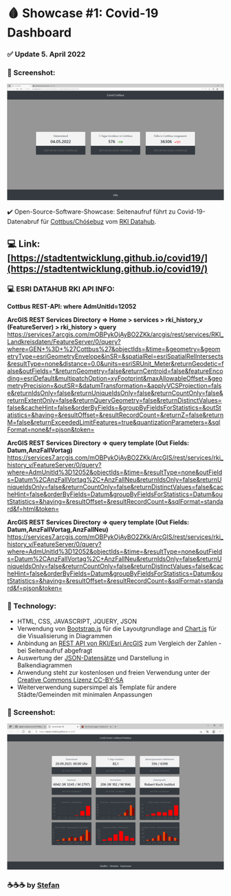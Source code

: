 # :drop_of_blood: Showcase #1: Covid-19 Dashboard

### :white_check_mark: Update 5. April 2022

### :camera_flash: Screenshot:
![This is a Screenshot of the Dashboard for Covid-19 Data in Cottbus](https://raw.githubusercontent.com/digital-codebuz/covid19/main/screenshot2.PNG)

:heavy_check_mark: Open-Source-Software-Showcase: Seitenaufruf führt zu Covid-19-Datenabruf für [Cottbus/Chóśebuz](https://www.cottbus.de/verwaltung/gb_iii/gesundheit/corona/index.html) vom [RKI Datahub](https://npgeo-corona-npgeo-de.hub.arcgis.com/).

## :computer: Link: [https://stadtentwicklung.github.io/covid19/](https://stadtentwicklung.github.io/covid19/)

### :computer: ESRI DATAHUB RKI API INFO:

**Cottbus REST-API: where AdmUnitId=12052**

**ArcGIS REST Services Directory => Home > services > rki_history_v (FeatureServer) > rki_history > query**
https://services7.arcgis.com/mOBPykOjAyBO2ZKk/arcgis/rest/services/RKI_Landkreisdaten/FeatureServer/0/query?where=GEN+%3D+%27Cottbus%27&objectIds=&time=&geometry=&geometryType=esriGeometryEnvelope&inSR=&spatialRel=esriSpatialRelIntersects&resultType=none&distance=0.0&units=esriSRUnit_Meter&returnGeodetic=false&outFields=*&returnGeometry=false&returnCentroid=false&featureEncoding=esriDefault&multipatchOption=xyFootprint&maxAllowableOffset=&geometryPrecision=&outSR=&datumTransformation=&applyVCSProjection=false&returnIdsOnly=false&returnUniqueIdsOnly=false&returnCountOnly=false&returnExtentOnly=false&returnQueryGeometry=false&returnDistinctValues=false&cacheHint=false&orderByFields=&groupByFieldsForStatistics=&outStatistics=&having=&resultOffset=&resultRecordCount=&returnZ=false&returnM=false&returnExceededLimitFeatures=true&quantizationParameters=&sqlFormat=none&f=pjson&token=

**ArcGIS REST Services Directory => query template (Out Fields: Datum,AnzFallVortag)**
https://services7.arcgis.com/mOBPykOjAyBO2ZKk/ArcGIS/rest/services/rki_history_v/FeatureServer/0/query?where=AdmUnitId%3D12052&objectIds=&time=&resultType=none&outFields=Datum%2CAnzFallVortag%2C+AnzFallNeu&returnIdsOnly=false&returnUniqueIdsOnly=false&returnCountOnly=false&returnDistinctValues=false&cacheHint=false&orderByFields=Datum&groupByFieldsForStatistics=Datum&outStatistics=&having=&resultOffset=&resultRecordCount=&sqlFormat=standard&f=html&token=

**ArcGIS REST Services Directory => query template (Out Fields: Datum,AnzFallVortag,AnzFallNeu)**
https://services7.arcgis.com/mOBPykOjAyBO2ZKk/ArcGIS/rest/services/rki_history_v/FeatureServer/0/query?where=AdmUnitId%3D12052&objectIds=&time=&resultType=none&outFields=Datum%2CAnzFallVortag%2C+AnzFallNeu&returnIdsOnly=false&returnUniqueIdsOnly=false&returnCountOnly=false&returnDistinctValues=false&cacheHint=false&orderByFields=Datum&groupByFieldsForStatistics=Datum&outStatistics=&having=&resultOffset=&resultRecordCount=&sqlFormat=standard&f=pjson&token=

### :rocket: Technology:
- HTML, CSS, JAVASCRIPT, JQUERY, JSON
- Verwendung von [Bootstrap.js](https://getbootstrap.com/) für die Layoutgrundlage and [Chart.js](https://www.chartjs.org/) für die Visualisierung in Diagrammen
- Anbindung an [REST API von RKI/Esri ArcGIS](https://npgeo-corona-npgeo-de.hub.arcgis.com/datasets/dd4580c810204019a7b8eb3e0b329dd6_0/api) zum Vergleich der Zahlen - bei Seitenaufruf abgefragt
- Auswertung der [JSON-Datensätze](https://en.wikipedia.org/wiki/JSON) und Darstellung in Balkendiagrammen
- Anwendung steht zur kostenlosen und freien Verwendung unter der [Creative Commons Lizenz CC-BY-SA](https://de.creativecommons.net/was-ist-cc/)
- Weiterverwendung supersimpel als Template für andere Städte/Gemeinden mit minimalen Anpassungen

### :camera_flash: Screenshot:
![This is a Screenshot of the Dashboard for Covid-19 Data in Cottbus](https://raw.githubusercontent.com/digital-codebuz/covid19/main/screenshot.png)

### :coffee::coffee::coffee: by [Stefan](https://github.com/stefanstoehr)
